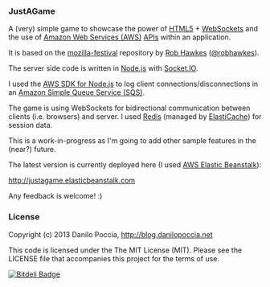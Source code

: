 ### JustAGame

A (very) simple game to showcase the power of [HTML5](http://en.wikipedia.org/wiki/HTML5) + [WebSockets](http://en.wikipedia.org/wiki/WebSocket)
and the use of [Amazon Web Services (AWS)](http://aws.amazon.com) [APIs](http://aws.amazon.com/code) within an application.

It is based on the [mozilla-festival](https://github.com/robhawkes/mozilla-festival) repository by [Rob Hawkes](http://rawkes.com) ([@robhawkes](https://twitter.com/robhawkes)).

The server side code is written in [Node.js](http://nodejs.org) with [Socket.IO](http://socket.io).

I used the [AWS SDK for Node.js](http://aws.amazon.com/sdkfornodejs/)
to log client connections/disconnections in an [Amazon Simple Queue Service (SQS)](http://aws.amazon.com/sqs/).

The game is using WebSockets for bidirectional communication between clients (i.e. browsers) and server.
I used [Redis](http://redis.io) (managed by [ElastiCache](http://aws.amazon.com/elasticache)) for session data.

This is a work-in-progress as I'm going to add other sample features in the (near?) future.

The latest version is currently deployed here (I used [AWS Elastic Beanstalk](http://aws.amazon.com/elasticbeanstalk/)):

http://justagame.elasticbeanstalk.com

Any feedback is welcome! :)

### License

Copyright (c) 2013 Danilo Poccia, http://blog.danilopoccia.net

This code is licensed under the The MIT License (MIT). Please see the LICENSE file that accompanies this project for the terms of use.


[![Bitdeli Badge](https://d2weczhvl823v0.cloudfront.net/danilop/justagame/trend.png)](https://bitdeli.com/free "Bitdeli Badge")

